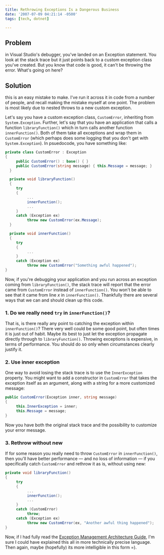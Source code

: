 ```yaml
---
title: Rethrowing Exceptions Is a Dangerous Business
date: '2007-07-09 04:21:14 -0500'
tags: [tech, dotnet]

---
```


## Problem

in Visual Studio's debugger, you've landed on an Exception
statement. You look at the stack trace but it just points back to a custom
exception class you've created. But you know that code is good, it can't be
throwing the error. What's going on here?

## Solution

this is an easy mistake to make. I've run it across it in code
from a number of people, and recall making the mistake myself at one point. The
problem is most likely due to nested throws to a new custom exception.

<!-- truncate -->

Let's say you have a custom exception class, `CustomError`, inheriting from
`System.Exception`. Further, let's say that you have an application that calls a
function `libraryFunction()` which in turn calls another function
`innerFunction()`. Both of them take all exceptions and wrap them in
`CustomError` (which perhaps does some logging that you don't get with
`System.Exception`). In psuedocode, you have something like:

```csharp
private class CustomError : Exception
{
     public CustomError() : base() { }
     public CustomError(string message) { this.Message = message; }
  }

  private void libraryFunction()
  {
     try
     {
          ...
          innerFunction();
          ...
     }
     catch (Exception ex)
          throw new CustomError(ex.Message);
  }

  private void innerFunction()
  {
     try
     {
          ...
     }
     catch (Exception ex)
          throw new CustomError("Something awful happened");
}
```

Now, if you're debugging your application and you run across an exception coming
from `libraryFunction()`, the stack trace will report that the error came from
`CustomError` instead of `innerFunction()`. You won't be able to see that it
came from line _x_ in `innerFunction()`. Thankfully there are several ways that
we can and should clean up this code.

### 1. Do we really need `try` in `innerFunction()`?

That is, is there really any point to catching the exception within
`innerFunction()`? There very well could be some good point, but often times it
is just out of habit. Maybe its best to just let the exception propagate
directly through to `libraryFunction()`. Throwing exceptions is expensive, in
terms of performance. You should do so only when circumstances clearly justify
it.

### 2. Use inner exception

One way to avoid losing the stack trace is to use the `InnerException` property.
You might want to add a constructor in `CustomError` that takes the exception
itself as an argument, along with a string for a more customized message:

```csharp
public CustomError(Exception inner, string message)
{
     this.InnerException = inner;
     this.Message = message;
}
```

Now you have both the original stack trace and the possibility to customize your
error message.

### 3. Rethrow without new

If for some reason you really need to throw `CustomError` in `innerFunction()`,
then you'll have better performance &#8212; and no loss of information &#8212;
if you specifically catch `CustomError` and rethrow it as is, without using new:

```csharp
private void libraryFunction()
{
     try
     {
          ...
          innerFunction();
          ...
     }
     catch (CustomError)
          throw;
     catch (Exception ex)
          throw new CustomError(ex, "Another awful thing happened");
}
```

Now, if I had fully read the [Exception Management Architecture
Guide](https://msdn2.microsoft.com/en-us/library/ms954599.aspx), I'm sure I
could have explained this all in more technically precise language. Then again,
maybe (hopefully) its more intelligible in this form =).
